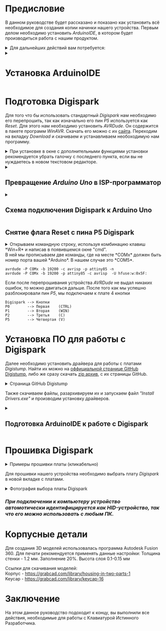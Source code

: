 # Предисловие

В данном руководстве будет рассказано и показано как установить всё необходимое для создания копии начинки нашего устройства.
Первым делом необходимо установить *ArduinoIDE*, в котором будет производиться работа с нашим продуктом.

<details>
<summary>Для дальнейших действий вам потребуется:</summary>

1.   Arduino Uno
2.   Digispark
3.   6 проводов для подключения к Arduino Uno и 9 проводов для подключения к кнопкам
4.   ПК
5.   Паяльник
6.   3D-принтер для печати корпуса
7.   Пластик для печати

</details>

<details>
<summary>

# Установка ArduinoIDE

</summary>

Данную программу можно найти на [оффициальном сайте компании Arduino](https://www.arduino.cc/en/software).

<details>
<summary>Фотография сайта Arduino.</summary>

![image](https://user-images.githubusercontent.com/102234463/166157753-82178e8b-a5e1-4c4c-9113-2db8609e7b74.png)
    
</details>

Скачиваем файл и начианем установку программы.
</details>

# Подготовка Digispark

Для того что бы использовать стандартный *Digispark* нам необходимо его перепрошить, так как изначально его пин *P5* используется как *Reset*.
Для этого нам необходимо установить *AVRDude*. Он содержится в пакете программ *WinAVR*. Скачать его можно с их [сайта](http://winavr.sourceforge.net/index.html). Переходим на вкладку *Download* и скачиваем и устанавливаем необоходимую нам программу.

<details>
<summary>При установке в окне с дополнительными функциями установки рекомендуется убрать галочку с последнего пункта, если вы не нуждаетесь в новом текстовом редакторе.</summary>

![image](https://user-images.githubusercontent.com/102234463/166182229-03588ff5-6582-4827-a518-08880f638cf6.png)
    
</details>

<details>
<summary>

## Превращение *Arduino Uno* в ISP-программатор

</summary>
Далее нам необходимо прошить одну из плат Arduino в качестве программатора. Как пример нами будет использоваться плата Arduino Uno.

<details>
<summary>Открываем ArduinoIDE и открываем уже готовый скетч программатора.</summary>

![image](https://user-images.githubusercontent.com/102234463/166183391-2d240e96-6c54-42f9-b889-5cd9acc0e34f.png)
    
</details>

<details>
<summary>Далее необходимо произвести преварительную настройку и выбрать всё необходимое во вкладке Инструменты</summary>

![image](https://user-images.githubusercontent.com/102234463/166183982-c10da803-119d-41c0-839b-1e8adfe63fa3.png)
    
</details>
    
</details>
<details>
<summary>

## Схема подключения Digispark к Arduino Uno

</summary>

    Arduino --> Digispark 
    GND     --> GND
    5v      --> 5v
    10      --> P5
    11      --> P0
    12      --> P1
    13      --> P2

</details>

## Снятие флага Reset с пина P5 Digispark
<details>
<summary>Открываем командную строку, используя комбинацию клавиш *Win+R* и написав в появившемся окне "cmd".</summary>

![image](https://user-images.githubusercontent.com/102234463/167291858-6eb4cd01-fcd5-4712-af97-73e1714f1aaa.png)

    
</details>
В ней мы прописываем две команды, где на месте *COMx* должен быть номер порта вашей *Arduino*. В нашем случае это *COM5*.

    avrdude -P COMx -b 19200 -c avrisp -p attiny85 -n
    avrdude -P COMx -b 19200 -p attiny85 -c avrisp  -U hfuse:w:0x5F:

Если после перепрошивания устройства *AVRDude* не выдал никаких ошибок, то можно двигаться дальше.
После того как мы успешно разблокировали пин *P5*, мы подключаем к плате 4 кнопки

    Digispark --> Кнопки
    P0        --> Первая    (CTRL)
    P1        --> Вторая    (WIN)
    P2        --> Третья    (C)
    P5        --> Четвертая (V)

# Установка ПО для работы с Digispark

Далее необходимо установить драйвера для работы с платами *Digistump*.
Найти их можно на [оффициальной странице GitHub Digistump](https://github.com/digistump/DigistumpArduino/releases), либо же сразу скачать [zip архив](https://github.com/digistump/DigistumpArduino/releases/download/1.6.7/Digistump.Drivers.zip), с их страницы GitHub.

<details>
<summary>Страница GitHub Digistump</summary>

![image](https://user-images.githubusercontent.com/102234463/166157907-c6353381-e389-466a-91b8-7fc6beb389b9.png)
    
</details>

Также скачиваем файлы, разархивируем их и запускаем файл *"Install Drivers.exe"* и производим установку драйверов.

<details>
<summary>

## Подготовка ArduinoIDE к работе с Digispark

</summary>

После всех проделанных нами действий необходимо добавить платы *Digistump* в *ArduinoIDE*.
Открываем вкладку *Файл* и заходим в настройки. Там указываем ссылку в строке для доп. ссылок менеджера плат.

    http://digistump.com/package_digistump_index.json

<details>
<summary>Путь к окну с дополнительными ссылками</summary>

![image](https://user-images.githubusercontent.com/102234463/166158270-bdd50854-a0db-421d-8b55-4f489ececadc.png)
![image](https://user-images.githubusercontent.com/102234463/166158395-d66af0d3-269b-442f-b805-67cbd09cbf74.png)
    
</details>

Далее необходимо установить платы *Digistump* в ПО *Arduino*.
<details>
<summary>Путь к менеджеру плат</summary>

![image](https://user-images.githubusercontent.com/102234463/166158639-11ce110c-5e59-44f6-91e4-255c234bd00c.png)
    
</details>

В новом окне в поисковой строке необходимо найти *"Digistump AVR boards"* и добавить их в *ArduinoIDE*.
<details>
<summary>Фотография окна с поиском плат</summary>

![image](https://user-images.githubusercontent.com/102234463/166158708-80052682-5223-47d1-917f-e57de0e9aef3.png)
    
</details>
</details>

# Прошивка Digispark

<details>
<summary>Примеры прошивки платы (кликабельно)</summary>

1.    [![image](https://user-images.githubusercontent.com/102234463/169318634-bf3b608f-a9a1-4039-baf8-870514fd14ec.png)](https://github.com/syrovezhko/developer-keyboard/blob/Sketches/Sketches/Combination.ino)
2.    [![image](https://user-images.githubusercontent.com/102234463/169318705-2eefb8ae-58b7-4541-b895-7f78f31a24dd.png)](https://github.com/syrovezhko/developer-keyboard/blob/Sketches/Sketches/CombinationReverse.ino)
3.    [![image](https://user-images.githubusercontent.com/102234463/169318804-22569a07-482e-4351-867b-a34d14c3a04e.png)](https://github.com/syrovezhko/developer-keyboard/blob/Sketches/Sketches/Standart.ino)
4.    [![image](https://user-images.githubusercontent.com/102234463/169318928-5bef4d5f-ca00-44a2-8b9b-4a4e969523a4.png)](https://github.com/syrovezhko/developer-keyboard/blob/Sketches/Sketches/StandartReverse.ino)
5.    [![image](https://user-images.githubusercontent.com/102234463/169318449-abbe1312-19ad-4b9a-8768-e020da428ce2.png)](https://github.com/syrovezhko/developer-keyboard/blob/Sketches/Sketches/Multimedia.ino)
6.    [![image](https://user-images.githubusercontent.com/102234463/169318552-8901e301-c754-40b0-a134-3c5459af44cd.png)](https://github.com/syrovezhko/developer-keyboard/blob/Sketches/Sketches/MultimediaReverse.ino)

</details>

Для прошивки нашего устройства необходимо выбрать плату *Digispark* в новой вкладке с платами.
<details>
<summary>Фотография выбора платы Digispark</summary>

![image](https://user-images.githubusercontent.com/102234463/166158847-3de4d9da-c890-4738-ac5e-dc8615075472.png)
    
</details>
    
### *При подключении к компьютеру устройство автомотически идентифицируется как HID-устройство, так что его можно использовать с любым ПК.*

#  Корпусные детали

Для создания 3D моделей использовалась программа Autodesk Fusion 360. Для печати рекомендуется применять данные настройки: Толщина стенки - 1.2 мм. Заполнение 20%. Высота слоя 0.1-0.15 мм

Ссылки для скачивания моделей:\
    Корпус - https://grabcad.com/library/housing-in-two-parts-1 \
    Keycap - https://grabcad.com/library/keycap-16

# Заключение

На этом данное руководство подоходит к концу, вы выполнили все действия, необходимые для работы с Клавиатурой Истинного Разработчика.
